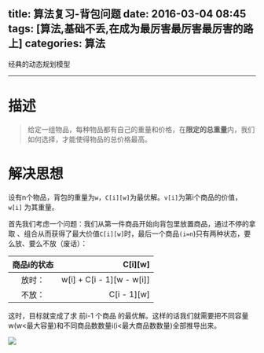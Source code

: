 title: 算法复习-背包问题
date: 2016-03-04 08:45
tags: [算法,基础不丢,在成为最厉害最厉害最厉害的路上]
categories: 算法
---

经典的动态规划模型

<!-- more -->

---

# 描述

> 给定一组物品，每种物品都有自己的重量和价格，在**限定的总重量**内，我们如何选择，才能使得物品的总价格最高。

# 解决思想

设有n个物品，背包的重量为`w`，`C[i][w]`为最优解。`v[i]`为第i个商品的价值，`w[i]` 为其重量。

首先我们考虑一个问题：我们从第一件商品开始向背包里放置商品，通过不停的拿取 、组合从而获得了最大价值`C[i][w]`时，最后一个商品`(i=n`)只有两种状态，要么放、要么不放（废话）：

| 商品i的状态	 | C[i][w]     |
|:--------:| -------------:|
| 放时：| w[i] +  C[i - 1][w - w[i]] |
| 不放：| C[i - 1][w] |

这时，目标就变成了求  前i-1 个商品 的最优解。这样的话我们就需要把不同容量w(w<最大容量)和不同商品数数量i(i<最大商品数数量)全部推导出来。

![](http://7xnocp.com1.z0.glb.clouddn.com/16-3-4/78190806.jpg)


